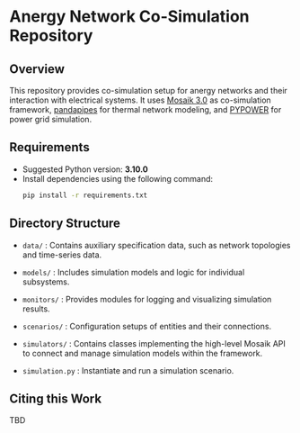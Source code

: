 # Anergy Network Co-Simulation Repository

## Overview

This repository provides co-simulation setup for anergy networks and their interaction with electrical systems. It uses [Mosaik 3.0](https://mosaik.offis.de) as co-simulation framework, [pandapipes](https://www.pandapipes.org) for thermal network modeling, and [PYPOWER](https://github.com/rwl/PYPOWER) for power grid simulation.

## Requirements

- Suggested Python version: **3.10.0**
- Install dependencies using the following command:
  ```bash
  pip install -r requirements.txt
  ```

## Directory Structure

- `data/` : Contains auxiliary specification data, such as network topologies and time-series data.

- `models/` : Includes simulation models and logic for individual subsystems.

- `monitors/` : Provides modules for logging and visualizing simulation results.

- `scenarios/` : Configuration setups of entities and their connections.

- `simulators/` : Contains classes implementing the high-level Mosaik API to connect and manage simulation models within the framework.

- `simulation.py` : Instantiate and run a simulation scenario. 

## Citing this Work

TBD